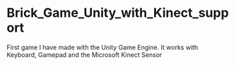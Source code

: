 Brick_Game_Unity_with_Kinect_support
====================================

First game I have made with the Unity Game Engine. It works with Keyboard, Gamepad and the Microsoft Kinect Sensor
